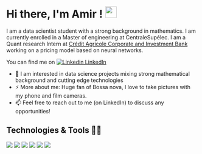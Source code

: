 # Hi there, I'm Amir ! <img src="https://raw.githubusercontent.com/MartinHeinz/MartinHeinz/master/wave.gif" width="30px">

I am a data scientist student with a strong background in mathematics. I am currently enrolled in a Master of engineering at CentraleSupélec. I am a Quant research Intern at [Crédit Agricole Corporate and Investment Bank](https://www.ca-cib.com) working on a pricing model based on neural networks.

You can find me on [![Linkedin](https://i.stack.imgur.com/gVE0j.png) LinkedIn](https://www.linkedin.com/in/mahmoudi-amir/)

- 🔭 I am interested in data science projects mixing strong mathematical background and cutting edge technologies
- ⚡ More about me: Huge fan of Bossa nova, I love to take pictures with my phone and film cameras.
- 📫 Feel free to reach out to me (on LinkedIn) to discuss any opportunities!

## Technologies & Tools 👩‍💻

![](https://img.shields.io/badge/Code-Python-informational?style=flat&logo=python&logoColor=white&color=ff69b4)
![](https://img.shields.io/badge/Code-R-informational?style=flat&logo=R&logoColor=white&color=ff69b4)
![](https://img.shields.io/badge/Code-C++-informational?style=flat&logo=cplusplus&logoColor=white&color=ff69b4)
![](https://img.shields.io/badge/Tools-Docker-informational?style=flat&logo=docker&logoColor=white&color=ff69b4)
![](https://img.shields.io/badge/Tools-Spark-informational?style=flat&logo=apachespark&logoColor=white&color=ff69b4)
![](https://img.shields.io/badge/Shell-Bash-informational?style=flat&logo=gnubash&logoColor=white&color=ff69b4)
